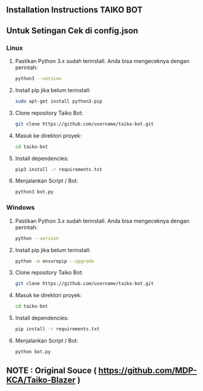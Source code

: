 ## Installation Instructions TAIKO BOT

## Untuk Setingan Cek di config.json

### Linux
1. Pastikan Python 3.x sudah terinstall. Anda bisa mengeceknya dengan perintah:
    ```sh
    python3 --version
    ```
2. Install pip jika belum terinstall:
    ```sh
    sudo apt-get install python3-pip
    ```
3. Clone repository Taiko Bot:
    ```sh
    git clone https://github.com/username/taiko-bot.git
    ```
4. Masuk ke direktori proyek:
    ```sh
    cd taiko-bot
    ```
5. Install dependencies:
    ```sh
    pip3 install -r requirements.txt
    ```
6. Menjalankan Script / Bot:
    ```sh
    python3 bot.py
    ```

### Windows
1. Pastikan Python 3.x sudah terinstall. Anda bisa mengeceknya dengan perintah:
    ```sh
    python --version
    ```
2. Install pip jika belum terinstall:
    ```sh
    python -m ensurepip --upgrade
    ```
3. Clone repository Taiko Bot:
    ```sh
    git clone https://github.com/username/taiko-bot.git
    ```
4. Masuk ke direktori proyek:
    ```sh
    cd taiko-bot
    ```
5. Install dependencies:
    ```sh
    pip install -r requirements.txt
    ```
6. Menjalankan Script / Bot:
    ```sh
    python bot.py
    ```

## NOTE : Original Souce ( https://github.com/MDP-KCA/Taiko-Blazer )

